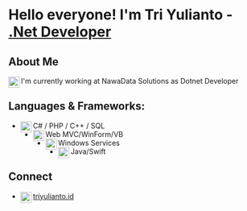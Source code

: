 # Hello everyone! I'm Tri Yulianto - [.Net Developer][website]

## About Me
I'm currently working at NawaData Solutions as Dotnet Developer <img align="left" alt="android" width="22px" src="https://cdn-icons-png.flaticon.com/512/2703/2703312.png" href="#"/>

## Languages & Frameworks:
- C# / PHP / C++ / SQL<img align="left" alt="android" width="22px" src="https://cdn-icons-png.flaticon.com/512/7838/7838457.png" href="#"/>
- Web MVC/WinForm/VB<img align="left" alt="android" width="22px" src="https://cdn-icons-png.flaticon.com/512/888/888954.png" href="#"/>
- Windows Services<img align="left" alt="android" width="22px" src="https://cdn-icons-png.flaticon.com/512/2592/2592498.png" href="#"/>
- Java/Swift<img align="left" alt="android" width="22px" src="https://cdn-icons-png.flaticon.com/512/2586/2586488.png" href="#"/>

## Connect
- [triyulianto.id<img align="left" alt="alfianlosari | Website" width="22px" src="https://cdn-icons-png.flaticon.com/512/2721/2721725.png" href="#"/>][website]

[website]: https://triyulianto.github.io
[youtube]: https://youtube.com/triyulianto
[twitter]: https://twitter.com/triyuliantoo
[linkedin]: https://linkedin.com/in/triyulianto
[instagram]: https://instagram.com/_triyulianto
